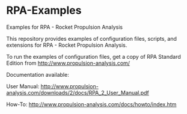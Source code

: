 # RPA-Examples
Examples for RPA - Rocket Propulsion Analysis

This repository provides examples of configuration files, scripts, and extensions for RPA - Rocket Propulsion Analysis.

To run the examples of configuration files, get a copy of RPA Standard Edition from http://www.propulsion-analysis.com/

Documentation available:

User Manual:
http://www.propulsion-analysis.com/downloads/2/docs/RPA_2_User_Manual.pdf

How-To: 
http://www.propulsion-analysis.com/docs/howto/index.htm